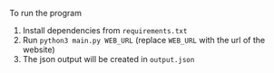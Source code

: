 To run the program
1. Install dependencies from `requirements.txt`
2. Run `python3 main.py WEB_URL` (replace `WEB_URL` with the url of the website)
3. The json output will be created in `output.json`
